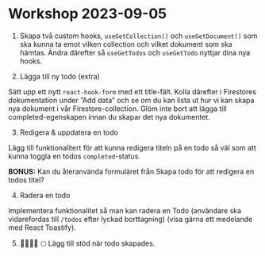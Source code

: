 # Workshop 2023-09-05

1. Skapa två custom hooks, `useGetCollection()` och `useGetDocument()` som ska kunna ta emot vilken collection och vilket dokument som ska hämtas. Ändra därefter så `useGetTodos` och `useGetTodo` nyttjar dina nya hooks.

2. Lägga till ny todo (extra)

Sätt upp ett nytt `react-hook-form` med ett title-fält. Kolla därefter i Firestores dokumentation under ”Add data” och se om du kan lista ut hur vi kan skapa nya dokument i vår Firestore-collection. Glöm inte bort att lägga till completed-egenskapen innan du skapar det nya dokumentet.

3. Redigera & uppdatera en todo

Lägg till funktionalitert för att kunna redigera titeln på en todo så väl som att kunna toggla en todos `completed`-status.

**BONUS:** Kan du återanvända formuläret från Skapa todo för att redigera en todos titel?

4. Radera en todo

Implementera funktionalitet så man kan radera en Todo (användare ska vidarefordas till `/todos` efter lyckad borttagning) (visa gärna ett medelande med React Toastify).

5. 🚀👩🏾‍🚀 🌕 Lägg till stöd när todo skapades.
